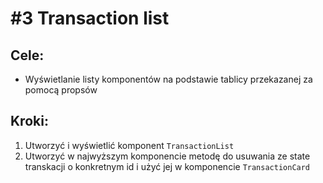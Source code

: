 # #3 Transaction list

## Cele:
- Wyświetlanie listy komponentów na podstawie tablicy przekazanej za pomocą propsów

## Kroki:
1. Utworzyć i wyświetlić komponent `TransactionList`
2. Utworzyć w najwyższym komponencie metodę do usuwania ze state transkacji o konkretnym id i użyć jej w komponencie `TransactionCard`
